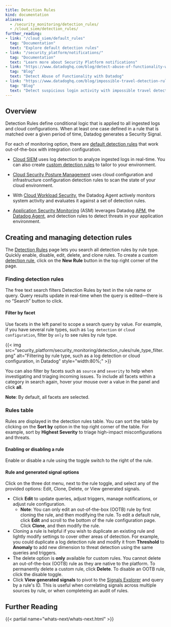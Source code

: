 ```yaml
---
title: Detection Rules
kind: documentation
aliases:
  - /security_monitoring/detection_rules/
  - /cloud_siem/detection_rules/
further_reading:
- link: "/cloud_siem/default_rules"
  tag: "Documentation"
  text: "Explore default detection rules"
- link: "/security_platform/notifications/"
  tag: "Documentation"
  text: "Learn more about Security Platform notifications"
- link: "https://www.datadoghq.com/blog/detect-abuse-of-functionality-with-datadog/"
  tag: "Blog"
  text: "Detect Abuse of Functionality with Datadog"
- link: "https://www.datadoghq.com/blog/impossible-travel-detection-rules/"
  tag: "Blog"
  text: "Detect suspicious login activity with impossible travel detection rules"
---
```


## Overview

Detection Rules define conditional logic that is applied to all ingested logs and cloud configurations. When at least one case defined in a rule that is matched over a given period of time, Datadog generates a Security Signal.

For each of monitoring option, there are [default detection rules][1] that work out-of-the-box with integration configuration.

- [Cloud SIEM][2] uses log detection to analyze ingested logs in real-time. You can also create [custom detection rules][3] to tailor to your environment.

- [Cloud Security Posture Management][4] uses cloud configuration and infrastructure configuration detection rules to scan the state of your cloud environment.

- With [Cloud Workload Security][5], the Datadog Agent actively monitors system activity and evaluates it against a set of detection rules.

- [Application Security Monitoring][6] (ASM) leverages Datadog [APM][7], the [Datadog Agent][8], and detection rules to detect threats in your application environment.

## Creating and managing detection rules

The [Detection Rules][9] page lets you search all detection rules by rule type. Quickly enable, disable, edit, delete, and clone rules. To create a custom [detection rule][3], click on the **New Rule** button in the top right corner of the page.

### Finding detection rules

The free text search filters Detection Rules by text in the rule name or query. Query results update in real-time when the query is edited—there is no “Search” button to click.

#### Filter by facet

Use facets in the left panel to scope a search query by value. For example, if you have several rule types, such as `log detection` or `cloud configuration`, filter by `only` to see rules by rule type.

{{< img src="security_platform/security_monitoring/detection_rules/rule_type_filter.png" alt="Filtering by rule type, such as a log detection or cloud configuration, in Datadog" style="width:80%;" >}}

You can also filter by facets such as `source` and `severity` to help when investigating and triaging incoming issues. To include all facets within a category in search again, hover your mouse over a value in the panel and click **all**.

**Note**: By default, all facets are selected.

### Rules table

Rules are displayed in the detection rules table. You can sort the table by clicking on the **Sort by** option in the top right corner of the table. For example, sort by **Highest Severity** to triage high-impact misconfigurations and threats.

#### Enabling or disabling a rule

Enable or disable a rule using the toggle switch to the right of the rule.

#### Rule and generated signal options

Click on the three dot menu, next to the rule toggle, and select any of the provided options: Edit, Clone, Delete, or View generated signals.

- Click **Edit** to update queries, adjust triggers, manage notifications, or adjust rule configuration.
  -  **Note**: You can only edit an out-of-the-box (OOTB) rule by first cloning the rule, and then modifying the rule. To edit a default rule, click **Edit** and scroll to the bottom of the rule configuration page. Click **Clone**, and then modify the rule.
- Cloning a rule is helpful if you wish to duplicate an existing rule and lightly modify settings to cover other areas of detection. For example, you could duplicate a log detection rule and modify it from **Threshold** to **Anomaly** to add new dimension to threat detection using the same queries and triggers.
- The delete option is **only** available for custom rules. You cannot delete an out-of-the-box (OOTB) rule as they are native to the platform. To permanently delete a custom rule, click **Delete**. To disable an OOTB rule, click the disable toggle.
- Click **View generated signals** to pivot to the [Signals Explorer][6] and query by a rule's ID. This is useful when correlating signals across multiple sources by rule, or when completeing an audit of rules. 

## Further Reading
{{< partial name="whats-next/whats-next.html" >}}


[1]: /security_platform/default_rules/
[2]: /security_platform/cloud_siem/
[3]: /security_platform/cloud_siem/log_detection_rules/
[4]: /security_platform/cspm/
[5]: /security_platform/cloud_workload_security/
[6]: /security_platform/explorer/
[7]: /tracing/
[8]: /agent/
[9]: https://app.datadoghq.com/security/configuration/rules
